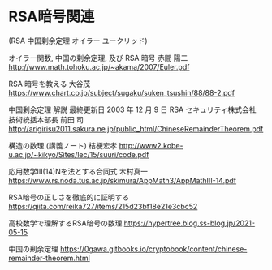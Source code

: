 # RSA暗号関連
(RSA 中国剰余定理 オイラー ユークリッド)

オイラー関数, 中国の剰余定理, 及び RSA 暗号
赤間 陽二
http://www.math.tohoku.ac.jp/~akama/2007/Euler.pdf

RSA 暗号を教える
大谷茂
https://www.chart.co.jp/subject/sugaku/suken_tsushin/88/88-2.pdf

中国剰余定理 解説
最終更新日 2003 年 12 月 9 日
RSA セキュリティ株式会社 技術統括本部長 前田 司
http://arigirisu2011.sakura.ne.jp/public_html/ChineseRemainderTheorem.pdf

構造の数理 (講義ノート)
桔梗宏孝
http://www2.kobe-u.ac.jp/~kikyo/Sites/lec/15/suuri/code.pdf

応用数学III(14)Nを法とする合同式
木村真一
https://www.rs.noda.tus.ac.jp/skimura/AppMath3/AppMathIII-14.pdf


RSA暗号の正しさを徹底的に証明する
https://qiita.com/reika727/items/215d23bf18e21e3cbc52

高校数学で理解するRSA暗号の数理
https://hypertree.blog.ss-blog.jp/2021-05-15

中国の剰余定理
https://0gawa.gitbooks.io/cryptobook/content/chinese-remainder-theorem.html

